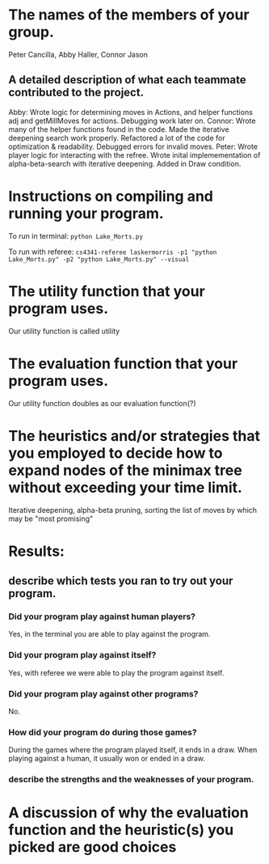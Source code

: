 # The names of the members of your group. 
Peter Cancilla, Abby Haller, Connor Jason

## A detailed description of what each teammate contributed to the project.
Abby: Wrote logic for determining moves in Actions, and helper functions adj and getMillMoves for actions. Debugging work later on.
Connor: Wrote many of the helper functions found in the code. Made the iterative deepening search work properly. Refactored a lot of the code for optimization & readability. Debugged errors for invalid moves.
Peter: Wrote player logic for interacting with the refree. Wrote inital implemementation of alpha-beta-search with iterative deepening. Added in Draw condition.

# Instructions on compiling and running your program.
To run in terminal:
``` python Lake_Morts.py ```

To run with referee:
``` cs4341-referee laskermorris -p1 "python Lake_Morts.py" -p2 "python Lake_Morts.py" --visual ```

# The utility function that your program uses.
Our utility function is called utility

# The evaluation function that your program uses.
Our utility function doubles as our evaluation function(?)

# The heuristics and/or strategies that you employed to decide how to expand nodes of the minimax tree without exceeding your time limit.
Iterative deepening, alpha-beta pruning, sorting the list of moves by which may be "most promising"

# Results: 

## describe which tests you ran to try out your program. 

### Did your program play against human players? 
Yes, in the terminal you are able to play against the program.

### Did your program play against itself? 
Yes, with referee we were able to play the program against itself.

### Did your program play against other programs?
No.

### How did your program do during those games? 
During the games where the program played itself, it ends in a draw.
When playing against a human, it usually won or ended in a draw.

### describe the strengths and the weaknesses of your program.

# A discussion of why the evaluation function and the heuristic(s) you picked are good choices
